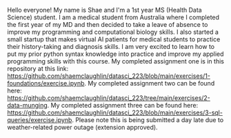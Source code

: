 Hello everyone! My name is Shae and I'm a 1st year MS (Health Data Science) student. I am a medical student from Australia where I completed the first year of my MD and then decided to take a leave of absence to improve my programming and computational biology skills. I also started a small startup that makes virtual AI patients for medical students to practice their history-taking and diagnosis skills. I am very excited to learn how to put my prior python syntax knowledge into practice and improve my applied programming skills with this course.
My completed assignment one is in this repository at this link: https://github.com/shaemclaughlin/datasci_223/blob/main/exercises/1-foundations/exercise.ipynb.
My completed assignment two can be found here: https://github.com/shaemclaughlin/datasci_223/tree/main/exercises/2-data-munging.
My completed assignment three can be found here: https://github.com/shaemclaughlin/datasci_223/blob/main/exercises/3-sql-queries/exercise.ipynb. Please note this is being submitted a day late due to weather-related power outage (extension approved).
